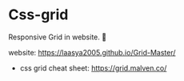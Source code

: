 # Css-grid
Responsive Grid in website. 💢

website: https://laasya2005.github.io/Grid-Master/

- css grid cheat sheet: https://grid.malven.co/ 

